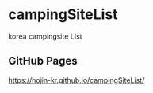 # campingSiteList
korea campingsite LIst

## GitHub Pages 
https://hojin-kr.github.io/campingSiteList/
